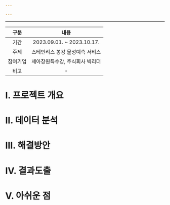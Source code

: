```yaml
---

---
```

 ---

|   구분   |              내용               |
|:--------:|:-------------------------------:|
|   기간   |      2023.09.01. ~ 2023.10.17.       |
|   주제   | 스테인리스 봉강 물성예측 서비스 |
| 참여기업 | 세아창원특수강, 주식회사 빅리더 |
|   비고   |                -                |

# Ⅰ. 프로젝트 개요



# Ⅱ. 데이터 분석



# Ⅲ. 해결방안



# Ⅳ. 결과도출



# Ⅴ. 아쉬운 점



